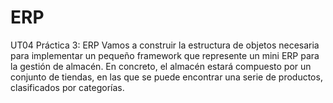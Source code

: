 # ERP
UT04 Práctica 3: ERP Vamos a construir la estructura de objetos necesaria para implementar un pequeño framework que represente un mini ERP para la gestión de almacén. En concreto, el almacén estará compuesto por un conjunto de tiendas, en las que se puede encontrar una serie de productos, clasificados por categorías.

